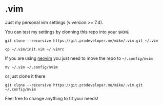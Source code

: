 # .vim
Just my personal vim settings (v:version >= 7.4).

You can test my settings by clonning this repo into your `$HOME`

```
git clone --recursive https://git.prodeveloper.me/mike/.vim.git ~/.vim

cp ~/.vim/init.vim ~/.vimrc
```

If you are using [neovim](https://neovim.io/) you just need to move the repo to `~/.config/nvim`
    
    mv ~/.vim ~/.config/nvim

or just clone it there

    git clone --recursive https://git.prodeveloper.me/mike/.vim.git ~/.config/nvim
    
Feel free to change anything to fit your needs! 
